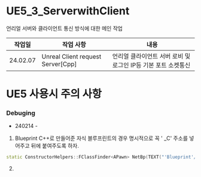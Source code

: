 # UE5_3_ServerwithClient
언리얼 서버와 클라이언트 통신 방식에 대한 메인 작업

| 작업일 | 작업 사항 | 내용 |
|---|---|---|
|24.02.07| Unreal Client request Server[Cpp] | 언리얼 클라이언트 서버 로비 및 로그인 IP등 기본 포트 소켓통신|



# UE5 사용시 주의 사항
### Debuging
- 240214 - 
1. Blueprint  C++로 만들어준 자식 블루프린트의 경우 명시적으로 꼭 ' _C' 주소를 넣어주고 뒤에 붙여주도록 하자. 
  ```cpp
  static ConstructorHelpers::FClassFinder<APawn> NetBp(TEXT("'Blueprint'/Game/HitUP/Widgets/Actors/BPC_NetActor.BPC_NetActor_C'"));
  ```
2. 
